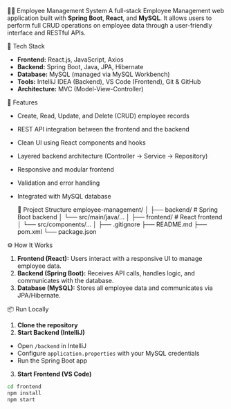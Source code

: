  👩‍💻 Employee Management System
A full-stack Employee Management web application built with **Spring Boot**, **React**, and **MySQL**. It allows users to perform full CRUD operations on employee data through a user-friendly interface and RESTful APIs.

🚀 Tech Stack

- **Frontend:** React.js, JavaScript, Axios  
- **Backend:** Spring Boot, Java, JPA, Hibernate  
- **Database:** MySQL (managed via MySQL Workbench)  
- **Tools:** IntelliJ IDEA (Backend), VS Code (Frontend), Git & GitHub  
- **Architecture:** MVC (Model-View-Controller)

🎯 Features
- Create, Read, Update, and Delete (CRUD) employee records
- REST API integration between the frontend and the backend
- Clean UI using React components and hooks
- Layered backend architecture (Controller → Service → Repository)
- Responsive and modular frontend
- Validation and error handling
- Integrated with MySQL database 

  📁 Project Structure
employee-management/
│
├── backend/ # Spring Boot backend
│ └── src/main/java/...
│
├── frontend/ # React frontend
│ └── src/components/...
│
├── .gitignore
├── README.md
├── pom.xml
└── package.json


⚙️ How It Works

1. **Frontend (React):** Users interact with a responsive UI to manage employee data.
2. **Backend (Spring Boot):** Receives API calls, handles logic, and communicates with the database.
3. **Database (MySQL):** Stores all employee data and communicates via JPA/Hibernate.

📦 Run Locally

1. **Clone the repository**
2. **Start Backend (IntelliJ)**
- Open `/backend` in IntelliJ
- Configure `application.properties` with your MySQL credentials
- Run the Spring Boot app
3. **Start Frontend (VS Code)**
```bash
cd frontend
npm install
npm start


